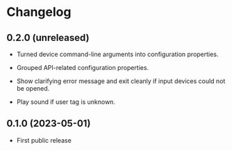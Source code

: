 # Changelog


## 0.2.0 (unreleased)

- Turned device command-line arguments into configuration properties.

- Grouped API-related configuration properties.

- Show clarifying error message and exit cleanly if input devices could
  not be opened.

- Play sound if user tag is unknown.


## 0.1.0 (2023-05-01)

- First public release
